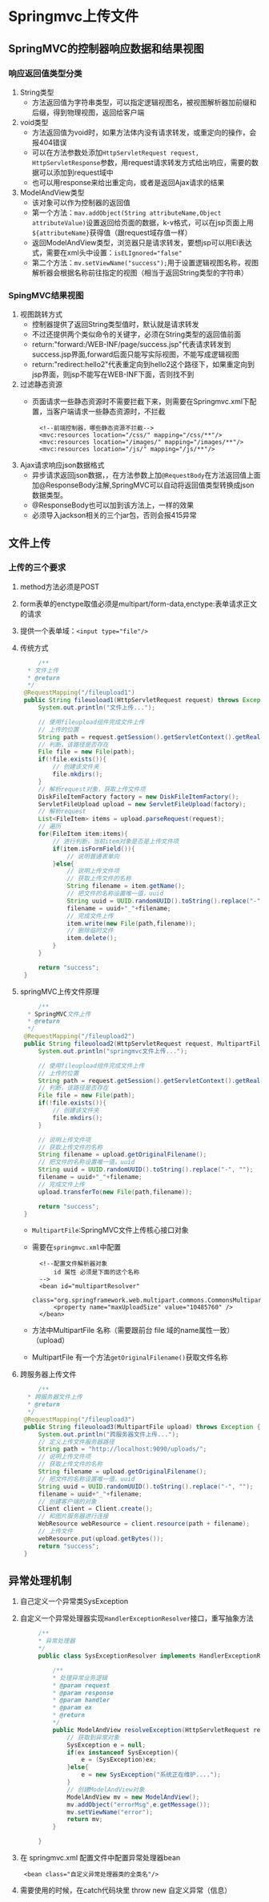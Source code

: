 # Springmvc上传文件

## SpringMVC的控制器响应数据和结果视图

### 响应返回值类型分类

1. String类型
   * 方法返回值为字符串类型，可以指定逻辑视图名，被视图解析器加前缀和后缀，得到物理视图，返回给客户端
2. void类型
   * 方法返回值为void时，如果方法体内没有请求转发，或重定向的操作，会报404错误
   * 可以在方法参数处添加`HttpServletRequest request, HttpServletResponse`参数，用request请求转发方式给出响应，需要的数据可以添加到request域中
   * 也可以用response来给出重定向，或者是返回Ajax请求的结果
3. ModelAndView类型
   * 该对象可以作为控制器的返回值
   * 第一个方法：`mav.addObject(String attributeName,Object attributeValue)`设置返回给页面的数据，k-v格式，可以在jsp页面上用`${attributeName}`获得值（跟request域存值一样）
   * 返回ModelAndView类型，浏览器只是请求转发，要想jsp可以用El表达式，需要在xml头中设置：`isELIgnored="false"`
   * 第二个方法：`mv.setViewName("success");`用于设置逻辑视图名称，视图解析器会根据名称前往指定的视图（相当于返回String类型的字符串）

### SpingMVC结果视图

1. 视图跳转方式
   * 控制器提供了返回String类型值时，默认就是请求转发
   * 不过还提供两个类似命令的关键字，必须在String类型的返回值前面
   * return:"forward:/WEB-INF/page/success.jsp"代表请求转发到success.jsp界面,forward后面只能写实际视图，不能写成逻辑视图
   * return:"redirect:hello2"代表重定向到hello2这个路径下，如果重定向到jsp界面，则jsp不能写在WEB-INF下面，否则找不到
2. 过滤静态资源
   * 页面请求一些静态资源时不需要拦截下来，则需要在Springmvc.xml下配置，当客户端请求一些静态资源时，不拦截

     ```markup
       <!--前端控制器，哪些静态资源不拦截-->
       <mvc:resources location="/css/" mapping="/css/**"/>
       <mvc:resources location="/images/" mapping="/images/**"/>
       <mvc:resources location="/js/" mapping="/js/**"/>
     ```
3. Ajax请求响应json数据格式
   * 异步请求返回json数据，，在方法参数上加`@RequestBody`在方法返回值上面加@ResponseBody注解,SpringMVC可以自动将返回值类型转换成json数据类型。
   * @ResponseBody也可以加到该方法上，一样的效果
   * 必须导入jackson相关的三个jar包，否则会报415异常

## 文件上传

### 上传的三个要求

1. method方法必须是POST
2. form表单的enctype取值必须是multipart/form-data,enctype:表单请求正文的请求
3. 提供一个表单域：`<input type="file"/>`
4. 传统方式

   ```java
        /**
     * 文件上传
     * @return
     */
    @RequestMapping("/fileupload1")
    public String fileuoload1(HttpServletRequest request) throws Exception {
        System.out.println("文件上传...");

        // 使用fileupload组件完成文件上传
        // 上传的位置
        String path = request.getSession().getServletContext().getRealPath("/uploads/");
        // 判断，该路径是否存在
        File file = new File(path);
        if(!file.exists()){
            // 创建该文件夹
            file.mkdirs();
        }
        // 解析request对象，获取上传文件项
        DiskFileItemFactory factory = new DiskFileItemFactory();
        ServletFileUpload upload = new ServletFileUpload(factory);
        // 解析request
        List<FileItem> items = upload.parseRequest(request);
        // 遍历
        for(FileItem item:items){
            // 进行判断，当前item对象是否是上传文件项
            if(item.isFormField()){
                // 说明普通表单向
            }else{
                // 说明上传文件项
                // 获取上传文件的名称
                String filename = item.getName();
                // 把文件的名称设置唯一值，uuid
                String uuid = UUID.randomUUID().toString().replace("-", "");
                filename = uuid+"_"+filename;
                // 完成文件上传
                item.write(new File(path,filename));
                // 删除临时文件
                item.delete();
            }
        }

        return "success";
    }
   ```

5. springMVC上传文件原理

   ```java
        /**
     * SpringMVC文件上传
     * @return
     */
    @RequestMapping("/fileupload2")
    public String fileuoload2(HttpServletRequest request, MultipartFile upload) throws Exception {
        System.out.println("springmvc文件上传...");

        // 使用fileupload组件完成文件上传
        // 上传的位置
        String path = request.getSession().getServletContext().getRealPath("/uploads/");
        // 判断，该路径是否存在
        File file = new File(path);
        if(!file.exists()){
            // 创建该文件夹
            file.mkdirs();
        }

        // 说明上传文件项
        // 获取上传文件的名称
        String filename = upload.getOriginalFilename();
        // 把文件的名称设置唯一值，uuid
        String uuid = UUID.randomUUID().toString().replace("-", "");
        filename = uuid+"_"+filename;
        // 完成文件上传
        upload.transferTo(new File(path,filename));

        return "success";
    }
   ```

   * `MultipartFile`:SpringMVC文件上传核心接口对象
   * 需要在`springmvc.xml`中配置

     ```markup
       <!--配置文件解析器对象
           id 属性 必须是下面的这个名称    
       -->
       <bean id="multipartResolver"         
           class="org.springframework.web.multipart.commons.CommonsMultipartResolver">
           <property name="maxUploadSize" value="10485760" />
       </bean>
     ```

   * 方法中MultipartFile  名称（需要跟前台 file 域的name属性一致）（upload）
   * MultipartFile  有一个方法`getOriginalFilename()`获取文件名称

6. 跨服务器上传文件

   ```java
        /**
     * 跨服务器文件上传
     * @return
     */
    @RequestMapping("/fileupload3")
    public String fileuoload3(MultipartFile upload) throws Exception {
        System.out.println("跨服务器文件上传...");
        // 定义上传文件服务器路径
        String path = "http://localhost:9090/uploads/";
        // 说明上传文件项
        // 获取上传文件的名称
        String filename = upload.getOriginalFilename();
        // 把文件的名称设置唯一值，uuid
        String uuid = UUID.randomUUID().toString().replace("-", "");
        filename = uuid+"_"+filename;
        // 创建客户端的对象
        Client client = Client.create();
        // 和图片服务器进行连接
        WebResource webResource = client.resource(path + filename);
        // 上传文件
        webResource.put(upload.getBytes());
        return "success";
    }
   ```

## 异常处理机制

1. 自己定义一个异常类SysException
2. 自定义一个异常处理器实现`HandlerExceptionResolver`接口，重写抽象方法

   ```java
        /**
        * 异常处理器
        */
        public class SysExceptionResolver implements HandlerExceptionResolver{

            /**
            * 处理异常业务逻辑
            * @param request
            * @param response
            * @param handler
            * @param ex
            * @return
            */
            public ModelAndView resolveException(HttpServletRequest request, HttpServletResponse response, Object handler, Exception ex) {
                // 获取到异常对象
                SysException e = null;
                if(ex instanceof SysException){
                    e = (SysException)ex;
                }else{
                    e = new SysException("系统正在维护....");
                }
                // 创建ModelAndView对象
                ModelAndView mv = new ModelAndView();
                mv.addObject("errorMsg",e.getMessage());
                mv.setViewName("error");
                return mv;
            }

        }
   ```

3. 在 springmvc.xml 配置文件中配置异常处理器bean

   ```markup
    <bean class="自定义异常处理器类的全类名"/>
   ```

4. 需要使用的时候，在catch代码块里 throw new 自定义异常（信息）

